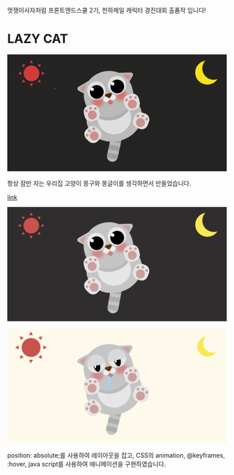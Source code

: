 멋쟁이사자처럼 프론트엔드스쿨 2기, 천하제일 캐릭터 경진대회 출품작 입니다!

# LAZY CAT

![lazy_cat](./images/lazy_cat.gif)

항상 잠만 자는 우리집 고양이 몽구와 몽글이를 생각하면서 만들었습니다.

[link](https://usablepaper.github.io/character-animation/)

![lazy_cat](./images/night.png)

![lazy_cat](./images/day.png)

position: absolute;를 사용하여 레이아웃을 잡고,
CSS의 animation, @keyframes, :hover, java script를 사용하여 애니메이션을 구현하였습니다.
